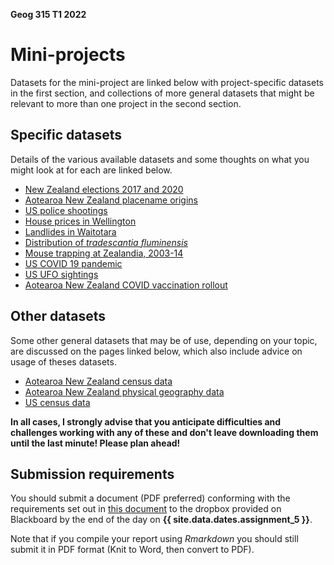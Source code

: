 **Geog 315 T1 2022**

# Mini-projects
Datasets for the mini-project are linked below with project-specific datasets in the first section, and collections of more general datasets that might be relevant to more than one project in the second section.

## Specific datasets
Details of the various available datasets and some thoughts on what you might look at for each are linked below.

+ [New Zealand elections 2017 and 2020](anz-elections)
+ [Aotearoa New Zealand placename origins](anz-placenames)
+ [US police shootings](us-police-shootings)
+ [House prices in Wellington](homes)
+ [Landlides in Waitotara](landslides)
+ [Distribution of _tradescantia fluminensis_](tradescantia)
+ [Mouse trapping at Zealandia, 2003-14](zealandia)
+ [US COVID 19 pandemic](us-covid19)
+ [US UFO sightings](ufos)
+ [Aotearoa New Zealand COVID vaccination rollout](vaccination)

## Other datasets
Some other general datasets that may be of use, depending on your topic, are discussed on the pages linked below, which also include advice on usage of theses datasets.

+ [Aotearoa New Zealand census data](aotearoa-new-zealand-census-data.md)
+ [Aotearoa New Zealand physical geography data](aotearoa-new-zealand-physical-geography-data.md)
+ [US census data](us-census-data.md)

**In all cases, I strongly advise that you anticipate difficulties and challenges working with any of these and don't leave downloading them until the last minute! Please plan ahead!**

## Submission requirements
You should submit a document (PDF preferred) conforming with the requirements set out in [this document](guidance-on-mini-project-report.md) to the dropbox provided on Blackboard by the end of the day on **{{ site.data.dates.assignment_5 }}**.

<!-- delete submission date from this page, or make sure it matches the schedule! -->

Note that if you compile your report using _Rmarkdown_ you should still submit it in PDF format (Knit to Word, then convert to PDF).

